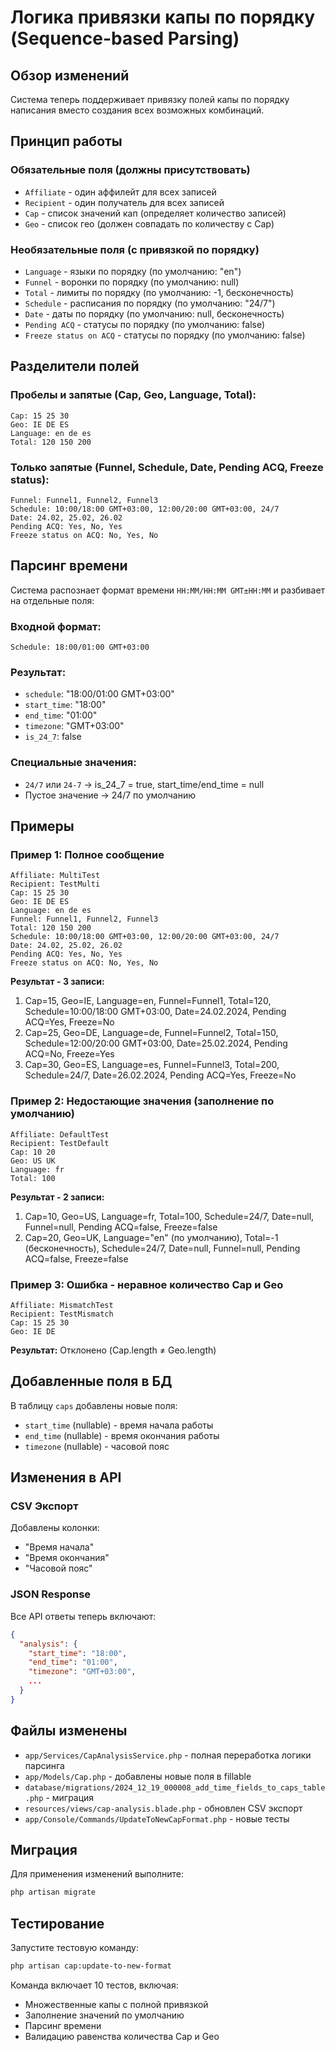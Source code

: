 # Логика привязки капы по порядку (Sequence-based Parsing)

## Обзор изменений

Система теперь поддерживает привязку полей капы по порядку написания вместо создания всех возможных комбинаций.

## Принцип работы

### Обязательные поля (должны присутствовать)
- `Affiliate` - один аффилейт для всех записей
- `Recipient` - один получатель для всех записей  
- `Cap` - список значений кап (определяет количество записей)
- `Geo` - список гео (должен совпадать по количеству с Cap)

### Необязательные поля (с привязкой по порядку)
- `Language` - языки по порядку (по умолчанию: "en")
- `Funnel` - воронки по порядку (по умолчанию: null)
- `Total` - лимиты по порядку (по умолчанию: -1, бесконечность)
- `Schedule` - расписания по порядку (по умолчанию: "24/7")
- `Date` - даты по порядку (по умолчанию: null, бесконечность)  
- `Pending ACQ` - статусы по порядку (по умолчанию: false)
- `Freeze status on ACQ` - статусы по порядку (по умолчанию: false)

## Разделители полей

### Пробелы и запятые (Cap, Geo, Language, Total):
```
Cap: 15 25 30
Geo: IE DE ES  
Language: en de es
Total: 120 150 200
```

### Только запятые (Funnel, Schedule, Date, Pending ACQ, Freeze status):
```
Funnel: Funnel1, Funnel2, Funnel3
Schedule: 10:00/18:00 GMT+03:00, 12:00/20:00 GMT+03:00, 24/7
Date: 24.02, 25.02, 26.02
Pending ACQ: Yes, No, Yes
Freeze status on ACQ: No, Yes, No
```

## Парсинг времени

Система распознает формат времени `HH:MM/HH:MM GMT±HH:MM` и разбивает на отдельные поля:

### Входной формат:
```
Schedule: 18:00/01:00 GMT+03:00
```

### Результат:
- `schedule`: "18:00/01:00 GMT+03:00"
- `start_time`: "18:00"
- `end_time`: "01:00"  
- `timezone`: "GMT+03:00"
- `is_24_7`: false

### Специальные значения:
- `24/7` или `24-7` → is_24_7 = true, start_time/end_time = null
- Пустое значение → 24/7 по умолчанию

## Примеры

### Пример 1: Полное сообщение
```
Affiliate: MultiTest
Recipient: TestMulti
Cap: 15 25 30
Geo: IE DE ES
Language: en de es
Funnel: Funnel1, Funnel2, Funnel3
Total: 120 150 200
Schedule: 10:00/18:00 GMT+03:00, 12:00/20:00 GMT+03:00, 24/7
Date: 24.02, 25.02, 26.02
Pending ACQ: Yes, No, Yes
Freeze status on ACQ: No, Yes, No
```

**Результат - 3 записи:**
1. Cap=15, Geo=IE, Language=en, Funnel=Funnel1, Total=120, Schedule=10:00/18:00 GMT+03:00, Date=24.02.2024, Pending ACQ=Yes, Freeze=No
2. Cap=25, Geo=DE, Language=de, Funnel=Funnel2, Total=150, Schedule=12:00/20:00 GMT+03:00, Date=25.02.2024, Pending ACQ=No, Freeze=Yes  
3. Cap=30, Geo=ES, Language=es, Funnel=Funnel3, Total=200, Schedule=24/7, Date=26.02.2024, Pending ACQ=Yes, Freeze=No

### Пример 2: Недостающие значения (заполнение по умолчанию)
```
Affiliate: DefaultTest
Recipient: TestDefault
Cap: 10 20
Geo: US UK
Language: fr
Total: 100
```

**Результат - 2 записи:**
1. Cap=10, Geo=US, Language=fr, Total=100, Schedule=24/7, Date=null, Funnel=null, Pending ACQ=false, Freeze=false
2. Cap=20, Geo=UK, Language="en" (по умолчанию), Total=-1 (бесконечность), Schedule=24/7, Date=null, Funnel=null, Pending ACQ=false, Freeze=false

### Пример 3: Ошибка - неравное количество Cap и Geo
```
Affiliate: MismatchTest
Recipient: TestMismatch
Cap: 15 25 30
Geo: IE DE
```

**Результат:** Отклонено (Cap.length ≠ Geo.length)

## Добавленные поля в БД

В таблицу `caps` добавлены новые поля:
- `start_time` (nullable) - время начала работы
- `end_time` (nullable) - время окончания работы  
- `timezone` (nullable) - часовой пояс

## Изменения в API

### CSV Экспорт
Добавлены колонки:
- "Время начала"
- "Время окончания"  
- "Часовой пояс"

### JSON Response
Все API ответы теперь включают:
```json
{
  "analysis": {
    "start_time": "18:00",
    "end_time": "01:00", 
    "timezone": "GMT+03:00",
    ...
  }
}
```

## Файлы изменены

- `app/Services/CapAnalysisService.php` - полная переработка логики парсинга
- `app/Models/Cap.php` - добавлены новые поля в fillable
- `database/migrations/2024_12_19_000008_add_time_fields_to_caps_table.php` - миграция
- `resources/views/cap-analysis.blade.php` - обновлен CSV экспорт
- `app/Console/Commands/UpdateToNewCapFormat.php` - новые тесты

## Миграция

Для применения изменений выполните:
```bash
php artisan migrate
```

## Тестирование

Запустите тестовую команду:
```bash
php artisan cap:update-to-new-format
```

Команда включает 10 тестов, включая:
- Множественные капы с полной привязкой
- Заполнение значений по умолчанию
- Парсинг времени
- Валидацию равенства количества Cap и Geo 